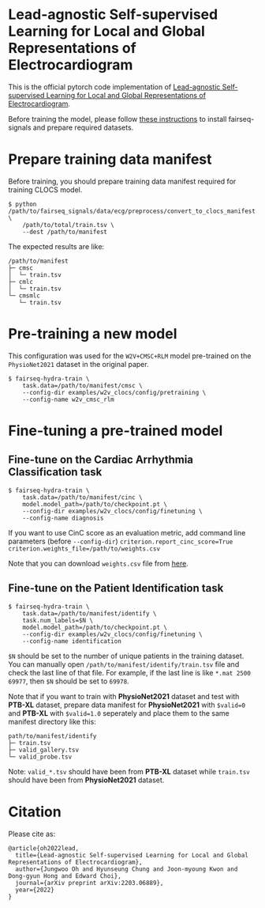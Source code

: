 # Lead-agnostic Self-supervised Learning for Local and Global Representations of Electrocardiogram

This is the official pytorch code implementation of [Lead-agnostic Self-supervised Learning for Local and Global Representations of Electrocardiogram](https://arxiv.org/abs/2203.06889).

Before training the model, please follow [these instructions](https://github.com/Jwoo5/fairseq-signals/blob/master/README.md) to install fairseq-signals and prepare required datasets.

# Prepare training data manifest
Before training, you should prepare training data manifest required for training CLOCS model.
```shell script
$ python /path/to/fairseq_signals/data/ecg/preprocess/convert_to_clocs_manifest.py \
    /path/to/total/train.tsv \
    --dest /path/to/manifest
```
The expected results are like:
```
/path/to/manifest
├─ cmsc
│  └─ train.tsv
├─ cmlc
│  └─ train.tsv
└─ cmsmlc
   └─ train.tsv
```

# Pre-training a new model
This configuration was used for the `W2V+CMSC+RLM` model pre-trained on the `PhysioNet2021` dataset in the original paper.

```shell script
$ fairseq-hydra-train \
    task.data=/path/to/manifest/cmsc \
    --config-dir examples/w2v_clocs/config/pretraining \
    --config-name w2v_cmsc_rlm
```

# Fine-tuning a pre-trained model

## Fine-tune on the Cardiac Arrhythmia Classification task
```shell script
$ fairseq-hydra-train \
    task.data=/path/to/manifest/cinc \
    model.model_path=/path/to/checkpoint.pt \
    --config-dir examples/w2v_clocs/config/finetuning \
    --config-name diagnosis
```
If you want to use CinC score as an evaluation metric, add command line parameters (before `--config-dir`)
`criterion.report_cinc_score=True criterion.weights_file=/path/to/weights.csv`

Note that you can download `weights.csv` file from [here](https://github.com/physionetchallenges/evaluation-2021/blob/main/weights.csv).

## Fine-tune on the Patient Identification task
```shell script
$ fairseq-hydra-train \
    task.data=/path/to/manifest/identify \
    task.num_labels=$N \
    model.model_path=/path/to/checkpoint.pt \
    --config-dir examples/w2v_clocs/config/finetuning \
    --config-name identification
```
`$N` should be set to the number of unique patients in the training dataset. You can manually open `/path/to/manifest/identify/train.tsv` file and check the last line of that file. For example, if the last line is like `*.mat 2500 69977`, then `$N` should be set to `69978`.

Note that if you want to train with **PhysioNet2021** dataset and test with **PTB-XL** dataset, prepare data manifest for **PhysioNet2021** with `$valid=0` and **PTB-XL** with `$valid=1.0` seperately and place them to the same manifest directory like this:
```shell script
path/to/manifest/identify
├─ train.tsv
├─ valid_gallery.tsv
└─ valid_probe.tsv
```
Note: `valid_*.tsv` should have been from **PTB-XL** dataset while `train.tsv` should have been from **PhysioNet2021** dataset.

# Citation
Please cite as:
```
@article{oh2022lead,
  title={Lead-agnostic Self-supervised Learning for Local and Global Representations of Electrocardiogram},
  author={Jungwoo Oh and Hyunseung Chung and Joon-myoung Kwon and Dong-gyun Hong and Edward Choi},
  journal={arXiv preprint arXiv:2203.06889},
  year={2022}
}
```